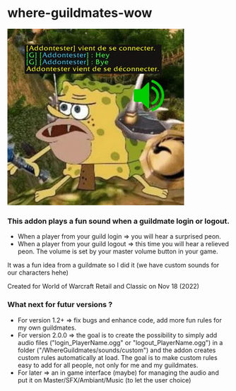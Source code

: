 # where-guildmates-wow

<img src="cover.jpg"/>

### This addon plays a fun sound when a guildmate login or logout.
- When a player from your guild login => you will hear a surprised peon.
- When a player from your guild logout => this time you will hear a relieved peon.
The volume is set by your master volume button in your game.

It was a fun idea from a guildmate so I did it (we have custom sounds for our characters hehe)

Created for World of Warcraft Retail and Classic on Nov 18 (2022)

### What next for futur versions ?
- For version 1.2+ => fix bugs and enhance code, add more fun rules for my own guildmates.
- For version 2.0.0 => the goal is to create the possibility to simply add audio files ("login_PlayerName.ogg" or "logout_PlayerName.ogg") in a folder ("/WhereGuildmates/sounds/custom") and the addon creates custom rules automatically at load. The goal is to make custom rules easy to add for all people, not only for me and my guildmates.
- For later => an in game interface (maybe) for managing the audio and put it on Master/SFX/Ambiant/Music (to let the user choice)
